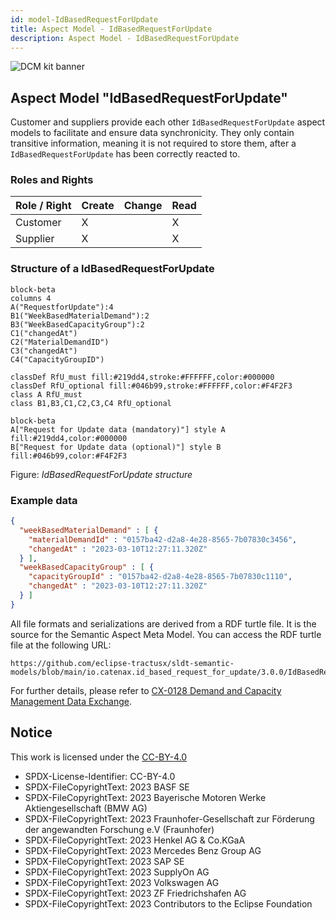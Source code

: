 ```yaml
---
id: model-IdBasedRequestForUpdate
title: Aspect Model - IdBasedRequestForUpdate
description: Aspect Model - IdBasedRequestForUpdate
---
```


![DCM kit banner](@site/static/img/kits/demand-and-capacity-management/demand-and-capacity-management-kit-logo.drawio.svg)

## Aspect Model "IdBasedRequestForUpdate"

Customer and suppliers provide each other `IdBasedRequestForUpdate` aspect models to facilitate and ensure data synchronicity. They only contain transitive information, meaning it is not required to store them, after a `IdBasedRequestForUpdate` has been correctly reacted to.

### Roles and Rights

|Role / Right|Create|Change|Read|
|-|-|-|-|
|Customer|X||X|
|Supplier|X||X|

### Structure of a IdBasedRequestForUpdate

```mermaid
block-beta
columns 4
A("RequestforUpdate"):4
B1("WeekBasedMaterialDemand"):2
B3("WeekBasedCapacityGroup"):2
C1("changedAt")
C2("MaterialDemandID")
C3("changedAt")
C4("CapacityGroupID")

classDef RfU_must fill:#219dd4,stroke:#FFFFFF,color:#000000
classDef RfU_optional fill:#046b99,stroke:#FFFFFF,color:#F4F2F3
class A RfU_must
class B1,B3,C1,C2,C3,C4 RfU_optional
```

```mermaid
block-beta
A["Request for Update data (mandatory)"] style A fill:#219dd4,color:#000000
B["Request for Update data (optional)"] style B fill:#046b99,color:#F4F2F3
```

Figure: *IdBasedRequestForUpdate structure*

### Example data

```json
{
  "weekBasedMaterialDemand" : [ {
    "materialDemandId" : "0157ba42-d2a8-4e28-8565-7b07830c3456",
    "changedAt" : "2023-03-10T12:27:11.320Z"
  } ],
  "weekBasedCapacityGroup" : [ {
    "capacityGroupId" : "0157ba42-d2a8-4e28-8565-7b07830c1110",
    "changedAt" : "2023-03-10T12:27:11.320Z"
  } ]
}
```

All file formats and serializations are derived from a RDF turtle file. It is the source for the Semantic Aspect Meta Model. You can access the RDF turtle file at the following URL:

```text
https://github.com/eclipse-tractusx/sldt-semantic-models/blob/main/io.catenax.id_based_request_for_update/3.0.0/IdBasedRequestForUpdate.ttl
```

For further details, please refer to [CX-0128 Demand and Capacity Management Data Exchange][StandardLibrary].

## Notice

This work is licensed under the [CC-BY-4.0](https://creativecommons.org/licenses/by/4.0/legalcode)

- SPDX-License-Identifier: CC-BY-4.0
- SPDX-FileCopyrightText: 2023 BASF SE
- SPDX-FileCopyrightText: 2023 Bayerische Motoren Werke Aktiengesellschaft (BMW AG)
- SPDX-FileCopyrightText: 2023 Fraunhofer-Gesellschaft zur Förderung der angewandten Forschung e.V (Fraunhofer)
- SPDX-FileCopyrightText: 2023 Henkel AG & Co.KGaA
- SPDX-FileCopyrightText: 2023 Mercedes Benz Group AG
- SPDX-FileCopyrightText: 2023 SAP SE
- SPDX-FileCopyrightText: 2023 SupplyOn AG
- SPDX-FileCopyrightText: 2023 Volkswagen AG
- SPDX-FileCopyrightText: 2023 ZF Friedrichshafen AG
- SPDX-FileCopyrightText: 2023 Contributors to the Eclipse Foundation

[StandardLibrary]: https://catenax-ev.github.io/docs/next/standards/CX-0128-DemandandCapacityManagementDataExchange
